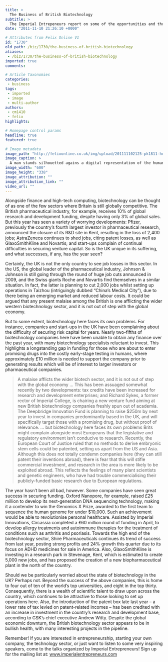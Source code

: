 ```yaml
---
title: >
  The Business of British Biotechnology
subtitle: >
  The Imperial Entrepeneurs report on some of the opportunities and threats facing one of the UK’s most promising industries
date: "2011-11-10 21:26:10 +0000"

# Attributes from Felix Online V1
id: "1730"
old_path: /biz/1730/the-business-of-british-biotechnology
aliases:
 - /biz/1730/the-business-of-british-biotechnology
imported: true
comments:

# Article Taxonomies
categories:
 - business
tags:
 - imported
 - image
 - multi-author
authors:
 - cm1410
 - felix
highlights:

# Homepage control params
headline: true
featured: true

# Image metadata
image_path: "http://felixonline.co.uk/img/upload/201111102125-pk1811-human-genome-ten-years-in_17889_600x450.jpg"
image_caption: >
  A man stands silhouetted agains a digital representation of the human genome
image_width: "600"
image_height: "338"
image_attribution: ""
image_attribution_link: ""
video_url: ""
---
```


Alongside finance and high-tech computing, biotechnology can be thought of as one of the few sectors where Britain is still globally competitive. The British pharmaceutical industry, for example, receives 10% of global research and development funding, despite having only 3% of global sales. But this year has seen a variety of worrying developments: Pfizer, previously the country’s fourth largest investor in pharmaceutical research, announced the closure of its R&D site in Kent, resulting in the loss of 2,400 jobs; AstraZeneca continues to shed jobs, citing patent losses, as well as GlaxoSmithKline and Novartis; and start-ups complain of continual difficulties in securing venture capital. So is the UK unique in its suffering, and what successes, if any, has the year seen?

Certainly, the UK is not the only country to see job losses in this sector. In the US, the global leader of the pharmaceutical industry, Johnson & Johnson is still going through the round of huge job cuts announced in 2009, and the Swiss giants Roche and Novartis find themselves in a similar situation. In fact, the latter is planning to cut 2,000 jobs whilst setting up operations in Taizhou (intriguingly dubbed “China’s Medical City”), due to there being an emerging market and reduced labour costs. It could be argued that any present malaise among the British is one afflicting the wider western biotechnology sector, and it is not out of step with the global economy.

But to some extent, biotechnology here faces its own problems. For instance, companies and start-ups in the UK have been complaining about the difficulty of securing risk capital for years. Nearly two-fifths of biotechnology companies here have been unable to obtain any finance over the past year, with many biotechnology specialists reluctant to invest. This highlights a longstanding gap in funding for those who are about to enter promising drugs into the costly early-stage testing in humans, where approximately £10 million is needed to support the company prior to generating results which will be of interest to larger investors or pharmaceutical companies.
> A malaise afflicts the wider biotech sector, and it is not out of step with the global economy ...
This has been assuaged somewhat recently by two developments: tax credits have been increased for research and development enterprises; and Richard Sykes, a former rector of Imperial College, is chairing a new venture fund aiming at new British biotechnology companies freshly spun out of academia. The Deepbridge Innovation Fund is planning to raise $250m by next year to invest in companies predominantly based in the UK, and will specifically target those with a promising drug, but without proof of relevance.
> ... but biotechnology here faces its own problems
Brits might complain alongside most Europeans that the legislative and regulatory environment isn’t conducive to research. Recently, the European Court of Justice ruled that no methods to derive embryonic stem cells could be patented, setting us apart from the US and Asia. Although this does not totally condemn companies here (they can still patent their inventions abroad), there is fear that this will stifle commercial investment, and research in the area is more likely to be exploited abroad. This reflects the feelings of many plant scientists and genetic engineers, who have had trouble commercialising their publicly-funded basic research due to European regulations.

The year hasn’t been all bad, however. Some companies have seen great success in securing funding. Oxford Nanopore, for example, raised £25 million to develop its next-generation DNA sequencing technology, making it a contender to win the Genomics X Prize, awarded to the first team to sequence the human genome for under $10,000. Such an achievement would be able to revolutionise personal healthcare. Assisted by Imperial Innovations, Circassia completed a £60 million round of funding in April, to develop allergy treatments and autoimmune therapies for the treatment of conditions such as arthritis and psoriasis. Towards the high end of the biotechnology sector, Shire Pharmaceuticals continues its trend of success from last year, posting strong profits and 24% growth this quarter due to its focus on ADHD medicines for sale in America. Also, GlaxoSmithKline is investing in a research park in Stevenage, Kent, which is estimated to create 5,000 new jobs, and has proposed the creation of a new biopharmaceutical plant in the north of the country.

Should we be particularly worried about the state of biotechnology in the UK? Perhaps not. Beyond the success of the above companies, this is home to four out of ten of the world’s top universities, and eight in the top thirty. Consequently, there is a wealth of scientific talent to draw upon across the country, which continues to be attractive to those looking to set up operations here. Also, the introduction of the patent box late last year – a lower rate of tax levied on patent-related incomes – has been credited with an increase in investment in the country’s research and development base, according to GSK’s chief executive Andrew Witty. Despite the global economic downturn, the British biotechnology sector appears to be in bullish health, with many interesting projects in the pipeline.

Remember! If you are interested in entrepreneurship, starting your own company, the technology sector, or just want to listen to some very inspiring speakers, come to the talks organized by Imperial Entrepreneurs! Sign up for the mailing list at:
 www.imperialentrepreneurs.com

